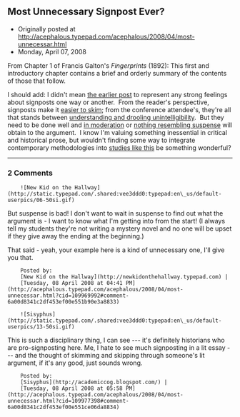 ## Most Unnecessary Signpost Ever?

 * Originally posted at http://acephalous.typepad.com/acephalous/2008/04/most-unnecessar.html
 * Monday, April 07, 2008



From Chapter 1 of Francis Galton's _Fingerprints_ (1892):
This first and introductory chapter contains a brief and orderly summary of the contents of those that follow.

I should add: I didn't mean [the earlier post](http://acephalous.typepad.com/acephalous/2008/04/in-what-follows.html) to represent any strong feelings about signposts one way or another.  From the reader's perspective, signposts make it [easier to skim](http://acephalous.typepad.com/acephalous/2008/04/in-what-follows.html#comment-109299736); from the conference attendee's, they're all that stands between [understanding and drooling unintelligibility](http://acephalous.typepad.com/acephalous/2008/04/in-what-follows.html#comment-109340450).  But they need to be done well and [in moderation](http://acephalous.typepad.com/acephalous/2008/04/in-what-follows.html#comment-109615084) or [nothing resembling suspense](http://acephalous.typepad.com/acephalous/2008/04/in-what-follows.html#comment-109435728) will obtain to the argument.  I know I'm valuing something inessential in critical and historical prose, but wouldn't finding some way to integrate contemporary methodologies into [studies like this](http://books.google.com/books?id=g-oOAAAAMAAJ&printsec=frontcover&dq=%!v(MISSING)an+wyck+brooks%!&(MISSING)ei=dWf6R\_DvA5GosgOt7\_iECg&client=firefox-a) be something wonderful?

		

* * *

### 2 Comments 

		

                
[]()

	

		![New Kid on the Hallway](http://static.typepad.com/.shared:vee3ddd0:typepad:en\_us/default-userpics/06-50si.gif)
	

	

		

But suspense is bad! I don't want to wait in suspense to find out what the argument is - I want to know what I'm getting into from the start! (I always tell my students they're not writing a mystery novel and no one will be upset if they give away the ending at the beginning.)

That said - yeah, your example here is a kind of unnecessary one, I'll give you that.

	

		Posted by:
		[New Kid on the Hallway](http://newkidonthehallway.typepad.com) |
		[Tuesday, 08 April 2008 at 04:41 PM](http://acephalous.typepad.com/acephalous/2008/04/most-unnecessar.html?cid=109969992#comment-6a00d8341c2df453ef00e551b90e3a8833)

[]()

	

		![Sisyphus](http://static.typepad.com/.shared:vee3ddd0:typepad:en\_us/default-userpics/13-50si.gif)
	

	

		

This is such a disciplinary thing, I can see --- it's definitely historians who are pro-signposting here. Me, I  hate to see much signposting in a lit essay --- and the thought of skimming and skipping through someone's lit argument, if it's any good, just sounds wrong.

	

		Posted by:
		[Sisyphus](http://academiccog.blogspot.com/) |
		[Tuesday, 08 April 2008 at 05:58 PM](http://acephalous.typepad.com/acephalous/2008/04/most-unnecessar.html?cid=109977398#comment-6a00d8341c2df453ef00e551ce06da8834)

		

        